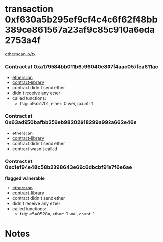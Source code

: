 # transaction 0xf630a5b295ef9cf4c4c6f62f48bb389ce861567a23af9c85c910a6eda2753a4f

[etherscan.io/tx](https://etherscan.io/tx/0xf630a5b295ef9cf4c4c6f62f48bb389ce861567a23af9c85c910a6eda2753a4f)


### Contract at 0xa179584bb011b6c96040e807f4aac057fea611ac

* [etherscan](https://etherscan.io/address/0xa179584bb011b6c96040e807f4aac057fea611ac)
* [contract-library](https://contract-library.com/contracts/Ethereum/a179584bb011b6c96040e807f4aac057fea611ac)
* contract didn't send ether
* didn't receive any ether
* called functions:
    * fsig: 59a51701, ether: 0 wei, count: 1


### Contract at 0x63ad950bafbb256eb98202618299a992a662e46e

* [etherscan](https://etherscan.io/address/0x63ad950bafbb256eb98202618299a992a662e46e)
* [contract-library](https://contract-library.com/contracts/Ethereum/63ad950bafbb256eb98202618299a992a662e46e)
* contract didn't send ether
* contract wasn't called


### Contract at 0xc1ef94e48c58b2398643e69c6dbcbf91e7f6e6ae

**flagged vulnerable**

* [etherscan](https://etherscan.io/address/0xc1ef94e48c58b2398643e69c6dbcbf91e7f6e6ae)
* [contract-library](https://contract-library.com/contracts/Ethereum/c1ef94e48c58b2398643e69c6dbcbf91e7f6e6ae)
* contract didn't send ether
* didn't receive any ether
* called functions:
    * fsig: e5a0528a, ether: 0 wei, count: 1

# Notes

